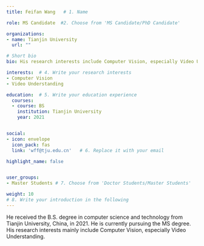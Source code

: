 ```yaml
---
title: Feifan Wang   # 1. Name

role: MS Candidate  #2. Choose from 'MS Candidate/PhD Candidate'

organizations:
- name: Tianjin University
  url: ""

# Short bio 
bio: His research interests include Computer Vision, especially Video Understanding.   # 3. Write your short biography

interests:  # 4. Write your research interests
- Computer Vision
- Video Understanding

education:  # 5. Write your education experience
  courses:
  - course: BS
    institution: Tianjin University
    year: 2021


social:
- icon: envelope
  icon_pack: fas
  link: 'wff@tju.edu.cn'   # 6. Replace it with your email

highlight_name: false


user_groups:
- Master Students # 7. Choose from 'Doctor Students/Master Students'

weight: 10
# 8. Write your introduction in the following
---
```


He received the B.S. degree in computer science and technology from Tianjin University, China, in 2021. He is currently pursuing the MS degree. His research interests mainly include Computer Vision, especially Video Understanding.